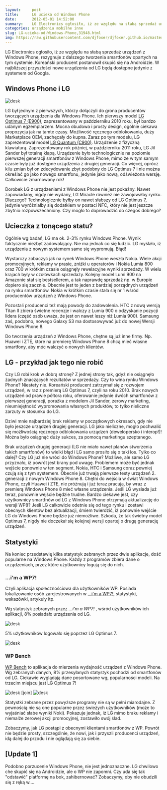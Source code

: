 ```yaml
---
layout:     post
title:      LG ucieka od Windows Phone
date:       2012-05-01 14:52:00
summary:    LG Electronics ogłosiło, iż ze względu na słabą sprzedaż urządzeń z Windows Phone, rezygnuje z dalszego tworzenia smartfonów opartych na tym systemie. Koreański producent postanowił skupić się na Androidzie. W najbliższej przyszłości nowe urządzenia od LG będą dostępne jedynie z systemem od Googla.Windows Phone i LG<!---->LG z Windows Phone —  Optimus 7, Quantum, Jil Sander<!---->LG był jednym z pie...
categories: urządzenia mobilne inne
slug: LG-ucieka-od-Windows-Phone,31948.html
img: https://raw.githubusercontent.com/djfoxer/djfoxer.github.io/master/_img/2012-5-1-_150_/g_-_-x-_-_-_x20120501144444_0.jpg
---
```




LG Electronics ogłosiło, iż ze względu na słabą sprzedaż urządzeń z Windows Phone, rezygnuje z dalszego tworzenia smartfonów opartych na tym systemie. Koreański producent postanowił skupić się na Androidzie. W najbliższej przyszłości nowe urządzenia od LG będą dostępne jedynie z systemem od Googla.



## Windows Phone i LG





![desk](https://raw.githubusercontent.com/djfoxer/djfoxer.github.io/master/_img/2012-5-1-_150_/g_-_-x-_-_-_x20120501144444_0.jpg)



LG był jednym z pierwszych, którzy dołączyli do grona producentów tworzących urządzenia dla Windows Phone. Ich pierwszy model [LG Optimus 7 (E900)](http://www.dobreprogramy.pl/djfoxer/Windows-Phone-w-LG-E,26695.html),  zaprezentowany w październiku 2010 roku, był bardzo udanym egzemplarzem. Mocna obudowa i prosty design, ogólnie ciekawa propozycja jak na tamte czasy. Możliwość ręcznego odblokowania, duży Marketplace OEM, zachęcały do kupna.  Zaraz po tym modelu, LG zaprezentował model [LG Quantum (C900)](http://en.wikipedia.org/wiki/LG_Quantum).  Urządzenie z fizyczną klawiaturą. Zaprezentowany rok później, w październiku 2011 roku, LG Jil Sander był totalną klapą. Urządzenie było technologicznie na poziomie pierwszej generacji smartfonów z Windows Phone, mimo że w tym samym czasie były już dostępne urządzenia z drugiej generacji. Co więcej, oprócz kilu zmian był on zdecydowanie zbyt podobny do LG Optimus 7 i nie można określać go jako nowego smartfonu, jedynie jako nową, odświeżona wersję. Całkowicie zmarnowany rok!

Dorobek LG z urządzeniami z Windows Phone nie jest pokaźny. Nawet zapowiadany, nigdy nie wydany, LG Miracle również nie zawojowałby rynku. Dlaczego? Technologicznie byłby on nawet słabszy od LG Optimus 7, jedynie wyróżniałby się dodatkiem w postaci NFC, który nie jest jeszcze zbytnio rozpowszechniony. Czy mogło to doprowadzić do czegoś dobrego?



## Ucieczka z tonącego statu?



Ogólnie wg badań, LG ma ok. 2-3% rynku Windows Phone. Wynik faktycznie niezbyt zadowalający. Nie ma jednak co się łudzić. LG myślało, iż urządzenia z  nowym systemem same się wypromują. Błąd!

Wystarczy zobaczyć jak na rynek Windows Phone weszła Nokia. Wiele akcji promocyjnych, reklamy w prasie, zniżki u operatorów i Nokia Lumia 800 oraz 700 w krótkim czasie osiągnęły rewelacyjne wyniki sprzedaży. W wielu krajach były w czołówkach sprzedaży. Kolejny model Lumi 900 na Amazonie stał się bestsellerem, a tak naprawdę sprzedaż np. w Europie dopiero się zacznie. Obecnie jest to jeden z bardziej porządnych urządzeń na rynku smartfonów. Nokia w krótkim czasie stała się nr 1 wśród producentów urządzeń z Windows Phone. 

Pozostali producenci też mają powody do zadowolenia. HTC z nową wersją Titan II zbiera świetne recenzje i walczy z Lumia 900 o odzyskanie pozycji lidera (część osób uważa, że jest on nawet leszy niż Lumia 900). Samsung zaś, podobno, nowego Galaxy S3 ma dostosowywać już do nowej Wersji Windows Phone 8. 

Do tworzenia urządzeń z Windows Phone, chętne są już inne firmy. Np. Huawei i ZTE, które na premierę Windows Phone 8 chcą mieć własne smartfony, aby móc walczyć o nowych klientów. 




## LG - przykład jak tego nie robić




Czy LG robi krok w dobrą stronę? Z jednej strony tak, gdyż nie osiągnęło żadnych znaczących rezultatów w sprzedaży. Czy to wina rynku Windows Phone? Niestety nie. Koreański producent zatrzymał się z rozwojem urządzeń, w raz z premierą  LG Optimus 7, czyli na  roku 2010. Brak nowych urządzeń od prawie półtora roku, oferowanie jedynie dwóch smartfonów z pierwszej generacji, porażka z modelem Jil Sander, zerowy marketing, nieumiejętność wypromowania własnych produktów, to tylko nieliczne zarzuty w stosunku do LG. 

Dziwi mnie najbardziej brak reklamy w początkowych okresach, gdy nie było jeszcze urządzeń drugiej generacji. LG jako nieliczne, mogło pochwalić się możliwością ręcznego odblokowania urządzeń (dewelopersko i interop!)! Można było osiągnąć duży sukces, za pomocą marketingu szeptanego. 

Brak urządzeń drugiej generacji (LG nie miało nawet planów stworzenia takich smartfonów) to wielki błąd i LG samo prosiło się o taki los. Tylko co dalej? Czy LG już nie wróci do Windows Phone? Możliwe, ale samo LG przyznało, iż powrót jest brany pod uwagę. Problemem może być jednak wejście ponownie w ten segment. Nokia, HTC i Samsung coraz pewniej czują się z tym systemem. Obecnie już trwają pierwsze testy urządzeń 2. generacji z nowym Windows Phone 8. Chętni do wejścia w świat Windows Phone, czyli Huawei i ZTE, nie próżnują i już teraz pracują, by wraz z premierą Windows Phone 8 mieć własne urządzenia. Jeśli LG wysiada już teraz, ponownie wejście będzie trudne. Bardzo ciekawe jest, czy użytkownicy smartfnów od LG z Windows Phone otrzymają aktualizację do wersji WP8? Jeśli LG całkowicie odetnie się od tego rynku i zostawi obecnych klientów bez aktualizacji, śmiem twierdzić, iż ponownie wejście LG do Windows Phone będzie już niemożliwe. Szkoda, że tak świetny model Optimus 7, nigdy nie doczekał się kolejnej wersji opartej o drugą generację urządzeń. 




## Statystyki


Na koniec przedstawię kilka statystyk zebranych przez dwie aplikacje, dość popularne na Windows Phone. Każdy z programów zbiera dane o urządzeniach, przez które użytkownicy logują się do nich.



### ...i'm a WP7!


Czyli aplikacja społecznościowa dla użytkowników WP. Posiada lokalizowanie osób zarejestrowanych w [...i'm a WP7!](http://www.windowsphone.com/pl-PL/apps/16b4f331-e05b-e011-854c-00237de2db9e),  statystyki, wskazówki, artykuły itp. 



Wg statystyk zebranych przez  *...i'm a WP7!* , wśród użytkowników ich aplikacji, 8% posiadało urządzenia od LG.



![desk](https://raw.githubusercontent.com/djfoxer/djfoxer.github.io/master/_img/2012-5-1-_150_/g_-_-x-_-_-_x20120501124816_0.jpg)



5% użytkowników logowało się poprzez LG Optimus 7.




![desk](https://raw.githubusercontent.com/djfoxer/djfoxer.github.io/master/_img/2012-5-1-_150_/g_-_-x-_-_-_x20120501124845_0.jpg)





### WP Bench



[WP Bench](http://www.windowsphone.com/pl-PL/apps/962a9521-952c-41e0-8763-25af86bc8937)   to aplikacja do mierzenia wydajność urządzeń z Windows Phone. Wg zebranych danych, 8% przesyłanych statystyk pochodzi od smartfonów od LG. Ciekawie wyglądają dane posortowane wg, popularności modeli. Na trzecim miejscu jest LG Optimus 7!



![desk](https://raw.githubusercontent.com/djfoxer/djfoxer.github.io/master/_img/2012-5-1-_150_/g_-_-x-_-_-_x20120501140415_0.jpg)
[join]
![desk](https://raw.githubusercontent.com/djfoxer/djfoxer.github.io/master/_img/2012-5-1-_150_/g_-_-x-_-_-_x20120501140424_0.jpg)




Statystki zebrane przez powyższe programy nie są w pełni miarodajne. Z pewnością nie są one popularne przez świeżych użytkowników (może to wyjaśniać słabe wyniki Noki). Pokazuje jednak, iż LG mimo braku reklamy i niemalże zerowej akcji promocyjnej, zostawiło swój ślad. 



Zobaczymy, jak LG postąpi z obecnymi klientami smartfonów z WP. Powrót nie będzie prosty, szczególnie, że nowi, jak i przyszli producenci urządzeń, idą dalej do przodu i nie oglądają się za siebie.



## [Update 1]


Podobno porzucenie Windows Phone, nie jest jednoznaczne. LG chwilowo che skupić się na Androidzie, ale o WP nie zapomni. Czy uda się tak "odstawić" platformę na bok, zahibernować? Zobaczymy, oby nie obudzili się z ręką w....